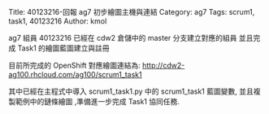 Title: 40123216-回報 ag7 初步繪圖主機與連結
Category: ag7
Tags: scrum1, task1, 40123216
Author: kmol

ag7 組員 40123216 已經在 cdw2 倉儲中的 master 分支建立對應的組員 並且完成 Task1 的繪圖藍圖建立與註冊

<!-- PELICAN_END_SUMMARY -->

目前所完成的 OpenShift 對應繪圖連結為: <a href="http://cdw2-ag100.rhcloud.com/ag100/scrum1_task1">http://cdw2-ag100.rhcloud.com/ag100/scrum1_task1</a>

其中已經在主程式中導入 scrum1_task1.py 中的 scrum1_task1 藍圖變數, 並且複製範例中的鏈條繪圖 ,準備進一步完成 Task1 協同任務.
